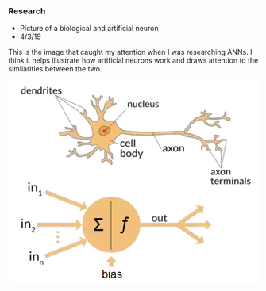 ### Research

- Picture of a biological and artificial neuron
- 4/3/19

This is the image that caught my attention when I was researching ANNs. I think it helps illustrate how artificial neurons work and draws attention to the similarities between the two.

![Research Image](research.jpg)
